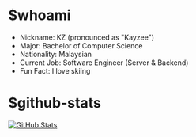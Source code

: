 # $whoami

- Nickname: KZ (pronounced as "Kayzee")
- Major: Bachelor of Computer Science
- Nationality: Malaysian
- Current Job: Software Engineer (Server & Backend)
- Fun Fact: I love skiing

# $github-stats

[![GitHub Stats](https://github-readme-stats.vercel.app/api?username=kz-sher&theme=dracula&show_icons=true)](https://github.com/anuraghazra/github-readme-stats)

